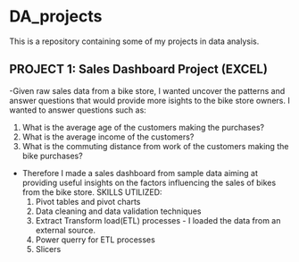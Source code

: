 # DA_projects
This is a repository containing some of my projects in data analysis.

## PROJECT 1: Sales Dashboard Project (EXCEL)
-Given raw sales data from a bike store, I wanted uncover the patterns and answer questions that would provide more isights to the bike store owners. I wanted to answer questions such as:
  1. What is the average age of the customers making the purchases?
  2. What is the average income of the customers?
  3. What is the commuting distance from work of the customers making the bike purchases?
- Therefore I made a sales dashboard from sample data aiming at providing useful insights on the factors influencing the sales of bikes from the bike store.
SKILLS UTILIZED: 
  1. Pivot tables and pivot charts
  2. Data cleaning and data validation techniques
  3. Extract Transform load(ETL) processes - I loaded the data from an external source.
  4. Power querry for ETL processes
  5. Slicers
